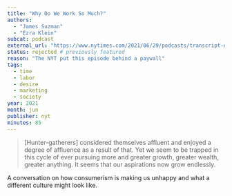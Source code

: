 ```yaml
---
title: "Why Do We Work So Much?"
authors:
  - "James Suzman"
  - "Ezra Klein"
subcat: podcast
external_url: "https://www.nytimes.com/2021/06/29/podcasts/transcript-ezra-klein-interviews-james-suzman.html"
status: rejected # previously featured
reason: "The NYT put this episode behind a paywall"
tags:
  - time
  - labor
  - desire
  - marketing
  - society
year: 2021
month: jun
publisher: nyt
minutes: 85
---
```


> [Hunter-gatherers] considered themselves affluent and enjoyed a degree of affluence as a result of that. Yet we seem to be trapped in this cycle of ever pursuing more and greater growth, greater wealth, greater anything. It seems that our aspirations now grow endlessly.

A conversation on how consumerism is making us unhappy and what a different culture might look like.

